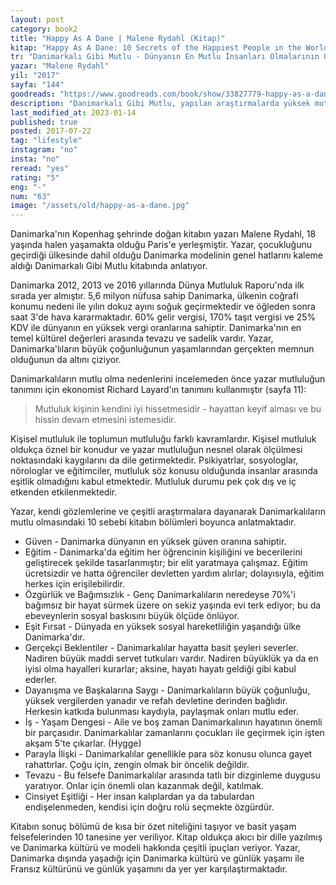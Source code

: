 ```yaml
---
layout: post  
category: book2
title: "Happy As A Dane | Malene Rydahl (Kitap)"  
kitap: "Happy As A Dane: 10 Secrets of the Happiest People ın the World"  
tr: "Danimarkalı Gibi Mutlu - Dünyanın En Mutlu İnsanları Olmalarının On Nedeni"  
yazar: "Malene Rydahl"  
yil: "2017"  
sayfa: "144"  
goodreads: "https://www.goodreads.com/book/show/33827779-happy-as-a-dane"
description: "Danimarkalı Gibi Mutlu, yapılan araştırmalarda yüksek mutluluk oranları ile dikkat çeken Danimarka'nın günlük yaşamına odaklanan bir kitap."
last_modified_at: 2023-01-14
published: true
posted: 2017-07-22
tag: "lifestyle"
instagram: "no"
insta: "no"
reread: "yes"
rating: "5"
eng: "-"
num: "63"
image: "/assets/old/happy-as-a-dane.jpg"
---
```


Danimarka'nın Kopenhag şehrinde doğan kitabın yazarı Malene Rydahl, 18 yaşında halen yaşamakta olduğu Paris'e yerleşmiştir. Yazar, çocukluğunu geçirdiği ülkesinde dahil olduğu Danimarka modelinin genel hatlarını kaleme aldığı Danimarkalı Gibi Mutlu kitabında anlatıyor.  
  
Danimarka 2012, 2013 ve 2016 yıllarında Dünya Mutluluk Raporu'nda ilk sırada yer almıştır. 5,6 milyon nüfusa sahip Danimarka, ülkenin coğrafi konumu nedeni ile yılın dokuz ayını soğuk geçirmektedir ve öğleden sonra saat 3'de hava kararmaktadır. 60% gelir vergisi, 170% taşıt vergisi ve 25% KDV ile dünyanın en yüksek vergi oranlarına sahiptir. Danimarka'nın en temel kültürel değerleri arasında tevazu ve sadelik vardır. Yazar, Danimarka'lıların büyük çoğunluğunun yaşamlarından gerçekten memnun olduğunun da altını çiziyor.  
  
Danimarkalıların mutlu olma nedenlerini incelemeden önce yazar mutluluğun tanımını için ekonomist Richard Layard'ın tanımını kullanmıştır (sayfa 11):  
  
> Mutluluk kişinin kendini iyi hissetmesidir - hayattan keyif alması ve bu hissin devam etmesini istemesidir.  
  
Kişisel mutluluk ile toplumun mutluluğu farklı kavramlardır. Kişisel mutluluk oldukça öznel bir konudur ve yazar mutluluğun nesnel olarak ölçülmesi noktasındaki kaygılarını da dile getirmektedir. Psikiyatrlar, sosyologlar, nörologlar ve eğitimciler, mutluluk söz konusu olduğunda insanlar arasında eşitlik olmadığını kabul etmektedir. Mutluluk durumu pek çok dış ve iç etkenden etkilenmektedir.  
  
Yazar, kendi gözlemlerine ve çeşitli araştırmalara dayanarak Danimarkalıların mutlu olmasındaki 10 sebebi kitabın bölümleri boyunca anlatmaktadır.  
  
- Güven - Danimarka dünyanın en yüksek güven oranına sahiptir.  
- Eğitim - Danimarka'da eğitim her öğrencinin kişiliğini ve becerilerini geliştirecek şekilde tasarlanmıştır; bir elit yaratmaya çalışmaz. Eğitim ücretsizdir ve hatta öğrenciler devletten yardım alırlar; dolayısıyla, eğitim herkes için erişilebilirdir.  
- Özgürlük ve Bağımsızlık - Genç Danimarkalıların neredeyse 70%'i bağımsız bir hayat sürmek üzere on sekiz yaşında evi terk ediyor; bu da ebeveynlerin sosyal baskısını büyük ölçüde önlüyor.  
- Eşit Fırsat - Dünyada en yüksek sosyal hareketliliğin yaşandığı ülke Danimarka'dır.  
- Gerçekçi Beklentiler - Danimarkalılar hayatta basit şeyleri severler. Nadiren büyük maddi servet tutkuları vardır. Nadiren büyüklük ya da en iyisi olma hayalleri kurarlar; aksine, hayatı hayatı geldiği gibi kabul ederler.  
- Dayanışma ve Başkalarına Saygı - Danimarkalıların büyük çoğunluğu, yüksek vergilerden yanadır ve refah devletine derinden bağlıdır. Herkesin katkıda bulunması kaydıyla, paylaşmak onları mutlu eder.  
- İş - Yaşam Dengesi - Aile ve boş zaman Danimarkalının hayatının önemli bir parçasıdır. Danimarkalılar zamanlarını çocukları ile geçirmek için işten akşam 5'te çıkarlar. (Hygge)  
- Parayla İlişki - Danimarkalılar genellikle para söz konusu olunca gayet rahattırlar. Çoğu için, zengin olmak bir öncelik değildir.  
- Tevazu - Bu felsefe Danimarkalılar arasında tatlı bir dizginleme duygusu yaratıyor. Onlar için önemli olan kazanmak değil, katılmak.  
- Cinsiyet Eşitliği - Her insan kalıplardan ya da tabulardan endişelenmeden, kendisi için doğru rolü seçmekte özgürdür.  
  
Kitabın sonuç bölümü de kısa bir özet niteliğini taşıyor ve basit yaşam felsefelerinden 10 tanesine yer veriliyor. Kitap oldukça akıcı bir dille yazılmış ve Danimarka kültürü ve modeli hakkında çeşitli ipuçları veriyor. Yazar, Danimarka dışında yaşadığı için Danimarka kültürü ve günlük yaşamı ile Fransız kültürünü ve günlük yaşamını da yer yer karşılaştırmaktadır.  
  
